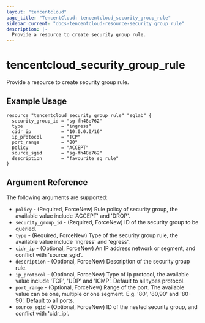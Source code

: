 ```yaml
---
layout: "tencentcloud"
page_title: "TencentCloud: tencentcloud_security_group_rule"
sidebar_current: "docs-tencentcloud-resource-security_group_rule"
description: |-
  Provide a resource to create security group rule.
---
```


# tencentcloud_security_group_rule

Provide a resource to create security group rule.

## Example Usage

```hcl
resource "tencentcloud_security_group_rule" "sglab" {
  security_group_id = "sg-fh48e762"
  type              = "ingress"
  cidr_ip           = "10.0.0.0/16"
  ip_protocol       = "TCP"
  port_range        = "80"
  policy            = "ACCEPT"
  source_sgid       = "sg-fh48e762"
  description       = "favourite sg rule"
}
```

## Argument Reference

The following arguments are supported:

* `policy` - (Required, ForceNew) Rule policy of security group, the available value include 'ACCEPT' and 'DROP'.
* `security_group_id` - (Required, ForceNew) ID of the security group to be queried.
* `type` - (Required, ForceNew) Type of the security group rule, the available value include 'ingress' and 'egress'.
* `cidr_ip` - (Optional, ForceNew) An IP address network or segment, and conflict with 'source_sgid'.
* `description` - (Optional, ForceNew) Description of the security group rule.
* `ip_protocol` - (Optional, ForceNew) Type of ip protocol, the available value include 'TCP', 'UDP' and 'ICMP'. Default to all types protocol.
* `port_range` - (Optional, ForceNew) Range of the port. The available value can be one, multiple or one segment. E.g. '80', '80,90' and '80-90'. Default to all ports.
* `source_sgid` - (Optional, ForceNew) ID of the nested security group, and conflict with 'cidr_ip'.


